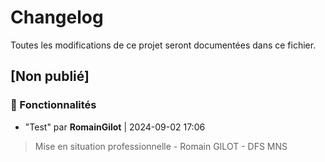 # Changelog

Toutes les modifications de ce projet seront documentées dans ce fichier.

## [Non publié]

### 🚀 Fonctionnalités

- "Test" par **RomainGilot** | 2024-09-02 17:06

> Mise en situation professionnelle - Romain GILOT - DFS MNS
